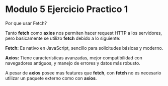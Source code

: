 # Modulo 5 Ejercicio Practico 1

Por que usar Fetch?

Tanto **fetch** como **axios** nos permiten hacer request HTTP a los servidores, pero basicamente se utilizo **fetch** debido a lo siguiente:

**Fetch:** Es nativo en JavaScript, sencillo para solicitudes básicas y moderno.

**Axios:** Tiene características avanzadas, mejor compatibilidad con navegadores antiguos, y manejo de errores y datos más robusto.

A pesar de **axios** posee mas features que **fetch**, con **fetch** no es necesario utilizar un paquete externo como con **axios**.
